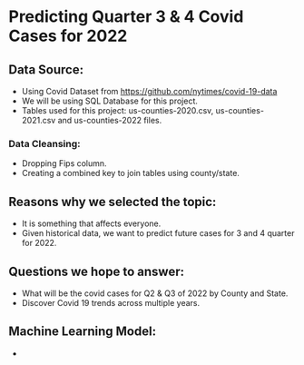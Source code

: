 # Predicting Quarter 3 & 4 Covid Cases for 2022

## Data Source:
- Using Covid Dataset from https://github.com/nytimes/covid-19-data
- We will be using SQL Database for this project.
- Tables used for this project: us-counties-2020.csv, us-counties-2021.csv and us-counties-2022 files.

### Data Cleansing:
- Dropping Fips column.
- Creating a combined key to join tables using county/state.

## Reasons why we selected the topic:
 -  It is something that affects everyone.
 -  Given historical data, we want to predict future cases for 3 and 4 quarter for 2022.
 
## Questions we hope to answer:
- What will be the covid cases for Q2 & Q3 of 2022 by County and State.
- Discover Covid 19 trends across multiple years.

## Machine Learning Model:
- 

